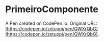 # PrimeiroComponente

A Pen created on CodePen.io. Original URL: [https://codepen.io/zetuppi/pen/QWXrQbG](https://codepen.io/zetuppi/pen/QWXrQbG).

